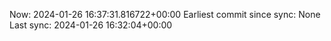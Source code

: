 Now: 2024-01-26 16:37:31.816722+00:00 Earliest commit since sync: None Last sync: 2024-01-26 16:32:04+00:00
